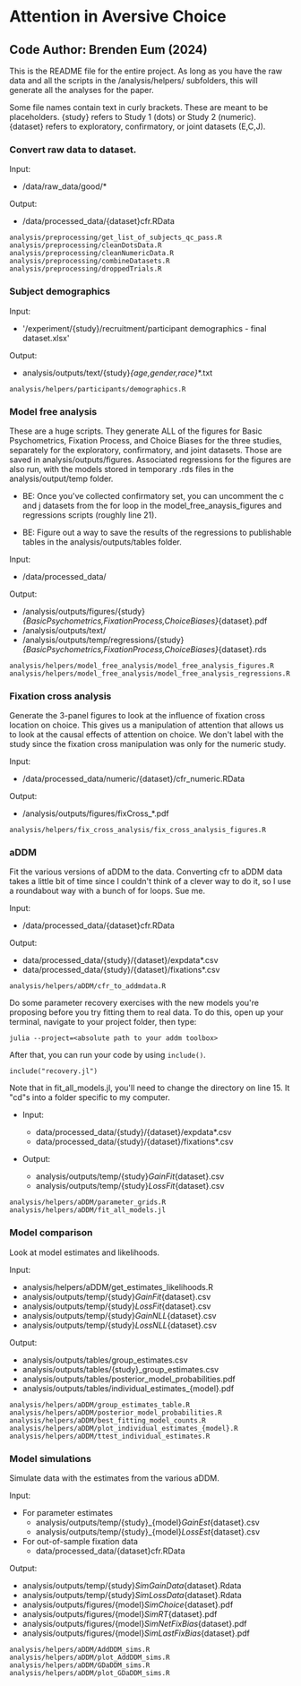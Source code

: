 # Attention in Aversive Choice
## Code Author: Brenden Eum (2024)

This is the README file for the entire project. As long as you have the raw data and all the scripts in the /analysis/helpers/ subfolders, this will generate all the analyses for the paper.

Some file names contain text in curly brackets. These are meant to be placeholders. {study} refers to Study 1 (dots) or Study 2 (numeric). {dataset} refers to exploratory, confirmatory, or joint datasets (E,C,J).

### Convert raw data to dataset.

Input:
- /data/raw_data/good/*

Output:
- /data/processed_data/{dataset}cfr.RData

```
analysis/preprocessing/get_list_of_subjects_qc_pass.R
analysis/preprocessing/cleanDotsData.R
analysis/preprocessing/cleanNumericData.R
analysis/preprocessing/combineDatasets.R
analysis/preprocessing/droppedTrials.R
```

### Subject demographics

Input:
- '/experiment/{study}/recruitment/participant demographics - final dataset.xlsx'

Output:
- analysis/outputs/text/{study}_{age,gender,race}_*.txt

```
analysis/helpers/participants/demographics.R
```

### Model free analysis

These are a huge scripts. They generate ALL of the figures for Basic Psychometrics, Fixation Process, and Choice Biases for the three studies, separately for the exploratory, confirmatory, and joint datasets. Those are saved in analysis/outputs/figures. Associated regressions for the figures are also run, with the models stored in temporary .rds files in the analysis/output/temp folder.

* BE: Once you've collected confirmatory set, you can uncomment the c and j datasets from the for loop in the model_free_anaysis_figures and regressions scripts (roughly line 21).

* BE: Figure out a way to save the results of the regressions to publishable tables in the analysis/outputs/tables folder.

Input:
- /data/processed_data/

Output:
- /analysis/outputs/figures/{study}_{BasicPsychometrics,FixationProcess,ChoiceBiases}_{dataset}.pdf
- /analysis/outputs/text/
- /analysis/outputs/temp/regressions/{study}_{BasicPsychometrics,FixationProcess,ChoiceBiases}_{dataset}.rds

```
analysis/helpers/model_free_analysis/model_free_analysis_figures.R
analysis/helpers/model_free_analysis/model_free_analysis_regressions.R
```

### Fixation cross analysis

Generate the 3-panel figures to look at the influence of fixation cross location on choice. This gives us a manipulation of attention that allows us to look at the causal effects of attention on choice. We don't label with the study since the fixation cross manipulation was only for the numeric study.

Input:
- /data/processed_data/numeric/{dataset}/cfr_numeric.RData

Output:
- /analysis/outputs/figures/fixCross_*.pdf

```
analysis/helpers/fix_cross_analysis/fix_cross_analysis_figures.R
```

### aDDM

Fit the various versions of aDDM to the data. Converting cfr to aDDM data takes a little bit of time since I couldn't think of a clever way to do it, so I use a roundabout way with a bunch of for loops. Sue me.

Input:
- /data/processed_data/{dataset}cfr.RData

Output:
- data/processed_data/{study}/{dataset}/expdata*.csv
- data/processed_data/{study}/{dataset}/fixations*.csv

```
analysis/helpers/aDDM/cfr_to_addmdata.R
```

Do some parameter recovery exercises with the new models you're proposing before you try fitting them to real data.
To do this, open up your terminal, navigate to your project folder, then type:

```
julia --project=<absolute path to your addm toolbox>
```

After that, you can run your code by using `include()`.

```
include("recovery.jl")
```

Note that in fit_all_models.jl, you'll need to change the directory on line 15. It "cd"s into a folder specific to my computer.

- Input:
  - data/processed_data/{study}/{dataset}/expdata*.csv
  - data/processed_data/{study}/{dataset}/fixations*.csv

- Output:
  - analysis/outputs/temp/{study}_GainFit_{dataset}.csv
  - analysis/outputs/temp/{study}_LossFit_{dataset}.csv

```
analysis/helpers/aDDM/parameter_grids.R
analysis/helpers/aDDM/fit_all_models.jl
```

### Model comparison

Look at model estimates and likelihoods.

Input:
- analysis/helpers/aDDM/get_estimates_likelihoods.R
- analysis/outputs/temp/{study}_GainFit_{dataset}.csv
- analysis/outputs/temp/{study}_LossFit_{dataset}.csv
- analysis/outputs/temp/{study}_GainNLL_{dataset}.csv
- analysis/outputs/temp/{study}_LossNLL_{dataset}.csv

Output:
- analysis/outputs/tables/group_estimates.csv
- analysis/outputs/tables/{study}_group_estimates.csv
- analysis/outputs/tables/posterior_model_probabilities.pdf
- analysis/outputs/tables/individual_estimates_{model}.pdf

```
analysis/helpers/aDDM/group_estimates_table.R
analysis/helpers/aDDM/posterior_model_probabilities.R
analysis/helpers/aDDM/best_fitting_model_counts.R
analysis/helpers/aDDM/plot_individual_estimates_{model}.R
analysis/helpers/aDDM/ttest_individual_estimates.R
```

### Model simulations

Simulate data with the estimates from the various aDDM.

Input:
- For parameter estimates
  - analysis/outputs/temp/{study}_{model}_GainEst_{dataset}.csv
  - analysis/outputs/temp/{study}_{model}_LossEst_{dataset}.csv
- For out-of-sample fixation data
  - data/processed_data/{dataset}cfr.RData

Output:
- analysis/outputs/temp/{study}_SimGainData_{dataset}.Rdata
- analysis/outputs/temp/{study}_SimLossData_{dataset}.Rdata
- analysis/outputs/figures/{model}_SimChoice_{dataset}.pdf
- analysis/outputs/figures/{model}_SimRT_{dataset}.pdf
- analysis/outputs/figures/{model}_SimNetFixBias_{dataset}.pdf
- analysis/outputs/figures/{model}_SimLastFixBias_{dataset}.pdf
  
```
analysis/helpers/aDDM/AddDDM_sims.R
analysis/helpers/aDDM/plot_AddDDM_sims.R
analysis/helpers/aDDM/GDaDDM_sims.R
analysis/helpers/aDDM/plot_GDaDDM_sims.R
```
